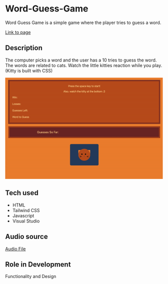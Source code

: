 # Word-Guess-Game
Word Guess Game is a simple game where the player tries to guess a word.

[Link to page](https://reekamaharaj.github.io/Word-Guess-Game/)

## Description
The computer picks a word and the user has a 10 tries to guess the word. The words are related to cats. Watch the little kitties reaction while you play. (Kitty is built with CSS)

![](assets/images/word.gif)

## Tech used
- HTML
- Tailwind CSS 
- Javascript
- Visual Studio

## Audio source
[Audio File](https://www.zapsplat.com/music/cat-meow-2/)

## Role in Development
Functionality and Design

